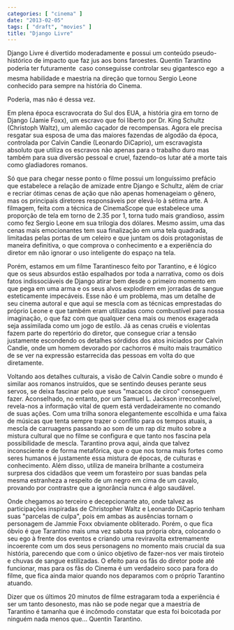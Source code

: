 ```yaml
---
categories: [ "cinema" ]
date: "2013-02-05"
tags: [ "draft", "movies" ]
title: "Django Livre"
---
```

Django Livre é divertido moderadamente e possui um conteúdo pseudo-histórico de impacto que faz jus aos bons faroestes. Quentin Tarantino poderia ter futuramente  caso conseguisse controlar seu gigantesco ego  a mesma habilidade e maestria na direção que tornou Sergio Leone conhecido para sempre na história do Cinema.

Poderia, mas não é dessa vez.

Em plena época escravocrata do Sul dos EUA, a história gira em torno de Django (Jamie Foxx), um escravo que foi liberto por Dr. King Schultz (Christoph Waltz), um alemão caçador de recompensas. Agora ele precisa resgatar sua esposa de uma das maiores fazendas de algodão da época, controlada por Calvin Candie (Leonardo DiCaprio), um escravagista absoluto que utiliza os escravos não apenas para o trabalho duro mas também para sua diversão pessoal e cruel, fazendo-os lutar até a morte tais como gladiadores romanos.

Só que para chegar nesse ponto o filme possui um longuíssimo prefácio que estabelece a relação de amizade entre Django e Schultz, além de criar e recriar ótimas cenas de ação que não apenas homenageiam o gênero, mas os principais diretores responsáveis por elevá-lo à sétima arte. A filmagem, feita com a técnica de CinemaScope que estabelece uma proporção de tela em torno de 2.35 por 1, torna tudo mais grandioso, assim como fez Sergio Leone em sua trilogia dos dólares. Mesmo assim, uma das cenas mais emocionantes tem sua finalização em uma tela quadrada, limitadas pelas portas de um celeiro e que juntam os dois protagonistas de maneira definitiva, o que comprova o conhecimento e a experiência do diretor em não ignorar o uso inteligente do espaço na tela.

Porém, estamos em um filme Tarantinesco feito por Tarantino, e é lógico que os seus absurdos estão espalhados por toda a narrativa, como os dois fatos indissociáveis de Django atirar bem desde o primeiro momento em que pega em uma arma e os seus alvos explodirem em jorradas de sangue esteticamente impecáveis. Esse não é um problema, mas um detalhe de seu cinema autoral e que aqui se mescla com as técnicas emprestadas do próprio Leone e que também eram utilizadas como combustível para nossa imaginação, o que faz com que qualquer cena mais ou menos exagerada seja assimilada como um jogo de estilo. Já as cenas cruéis e violentas fazem parte do repertório do diretor, que consegue criar a tensão justamente escondendo os detalhes sórdidos dos atos iniciados por Calvin Candie, onde um homem devorado por cachorros é muito mais traumático de se ver na expressão estarrecida das pessoas em volta do que diretamente.

Voltando aos detalhes culturais, a visão de Calvin Candie sobre o mundo é similar aos romanos instruídos, que se sentindo deuses perante seus servos, se deixa fascinar pelo que seus "macacos de circo" conseguem fazer. Aconselhado, no entanto, por um Samuel L. Jackson irreconhecível, revela-nos a informação vital de quem está verdadeiramente no comando de suas ações. Com uma trilha sonora elegantemente escolhida e uma faixa de músicas que tenta sempre trazer o conflito para os tempos atuais, a mescla de carruagens passando ao som de um rap diz muito sobre a mistura cultural que no filme se configura e que tanto nos fascina pela possibilidade de mescla. Tarantino prova aqui, ainda que talvez inconsciente e de forma metafórica, que o que nos torna mais fortes como seres humanos é justamente essa mistura de épocas, de culturas e conhecimento. Além disso, utiliza de maneira brilhante a costumeira surpresa dos cidadãos que veem um forasteiro por suas bandas pela mesma estranheza a respeito de um negro em cima de um cavalo, provando por contrastre que a ignorância nunca é algo saudável.

Onde chegamos ao terceiro e decepcionante ato, onde talvez as participações inspiradas de Christopher Waltz e Leonardo DiCaprio tenham suas "parcelas de culpa", pois em ambas as ausências tornam o personagem de Jammie Foxx obviamente obliterado. Porém, o que fica óbvio é que Tarantino mais uma vez sabota sua própria obra, colocando o seu ego à frente dos eventos e criando uma reviravolta extremamente incoerente com um dos seus personagens no momento mais crucial da sua história, parecendo que com o único objetivo de fazer-nos ver mais tiroteio e chuvas de sangue estilizadas. O efeito para os fãs do diretor pode até funcionar, mas para os fãs do Cinema é um verdadeiro soco para fora do filme, que fica ainda maior quando nos deparamos com o próprio Tarantino atuando.

Dizer que os últimos 20 minutos de filme estragaram toda a experiência é ser um tanto desonesto, mas não se pode negar que a maestria de Tarantino é tamanha que é incômodo constatar que esta foi boicotada por ninguém nada menos que... Quentin Tarantino.

